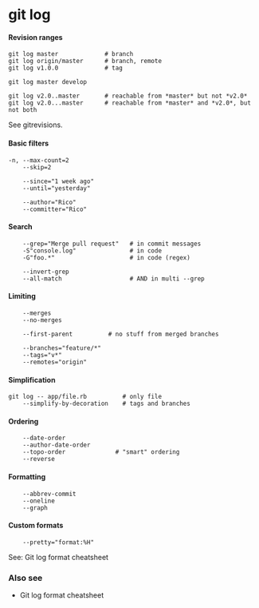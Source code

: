 git log
=======

#### Revision ranges

    git log master             # branch
    git log origin/master      # branch, remote
    git log v1.0.0             # tag

    git log master develop

    git log v2.0..master       # reachable from *master* but not *v2.0*
    git log v2.0...master      # reachable from *master* and *v2.0*, but not both

See gitrevisions.

#### Basic filters

    -n, --max-count=2
        --skip=2

        --since="1 week ago"
        --until="yesterday"

        --author="Rico"
        --committer="Rico"

#### Search

        --grep="Merge pull request"   # in commit messages
        -S"console.log"               # in code
        -G"foo.*"                     # in code (regex)

        --invert-grep
        --all-match                   # AND in multi --grep

#### Limiting

        --merges
        --no-merges

        --first-parent          # no stuff from merged branches

        --branches="feature/*"
        --tags="v*"
        --remotes="origin"

#### Simplification

    git log -- app/file.rb          # only file
        --simplify-by-decoration    # tags and branches

#### Ordering

        --date-order
        --author-date-order
        --topo-order              # "smart" ordering
        --reverse

#### Formatting

        --abbrev-commit
        --oneline
        --graph

#### Custom formats

        --pretty="format:%H"

See: Git log format cheatsheet

### Also see

-   Git log format cheatsheet
